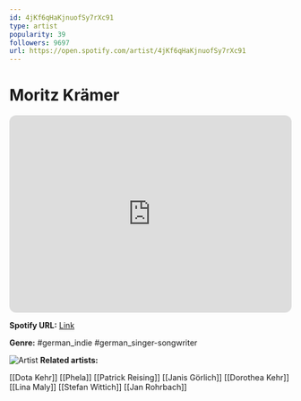 ```yaml
---
id: 4jKf6qHaKjnuofSy7rXc91
type: artist
popularity: 39
followers: 9697
url: https://open.spotify.com/artist/4jKf6qHaKjnuofSy7rXc91
---
```

# Moritz Krämer

<iframe style="border-radius:12px" src="https://open.spotify.com/embed/artist/4jKf6qHaKjnuofSy7rXc91" width="100%" height="352" frameBorder="0" allowfullscreen="" allow="autoplay; clipboard-write; encrypted-media; fullscreen; picture-in-picture" loading="lazy"></iframe>

**Spotify URL:** [Link](https://open.spotify.com/artist/4jKf6qHaKjnuofSy7rXc91)

**Genre:**  #german_indie #german_singer-songwriter

![Artist](https://i.scdn.co/image/ab6761610000e5eb0ef5a0708ba9e514a179a6ae)
**Related artists:**

[[Dota Kehr]]
[[Phela]]
[[Patrick Reising]]
[[Janis Görlich]]
[[Dorothea Kehr]]
[[Lina Maly]]
[[Stefan Wittich]]
[[Jan Rohrbach]]
